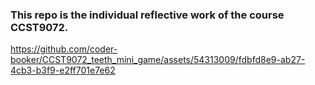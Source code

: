 ### This repo is the individual reflective work of the course CCST9072.

https://github.com/coder-booker/CCST9072_teeth_mini_game/assets/54313009/fdbfd8e9-ab27-4cb3-b3f9-e2ff701e7e62


